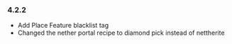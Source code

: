### 4.2.2

- Add Place Feature blacklist tag
- Changed the nether portal recipe to diamond pick instead of nettherite
